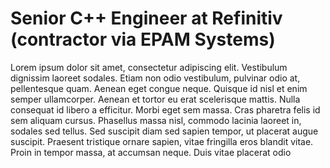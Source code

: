 # Senior C++ Engineer at Refinitiv (contractor via EPAM Systems)

Lorem ipsum dolor sit amet, consectetur adipiscing elit. Vestibulum dignissim laoreet sodales. Etiam non odio vestibulum, pulvinar odio at, pellentesque quam. Aenean eget congue neque. Quisque id nisl et enim semper ullamcorper. Aenean et tortor eu erat scelerisque mattis. Nulla consequat id libero a efficitur. Morbi eget sem massa. Cras pharetra felis id sem aliquam cursus. Phasellus massa nisl, commodo lacinia laoreet in, sodales sed tellus. Sed suscipit diam sed sapien tempor, ut placerat augue suscipit. Praesent tristique ornare sapien, vitae fringilla eros blandit vitae. Proin in tempor massa, at accumsan neque. Duis vitae placerat odio
